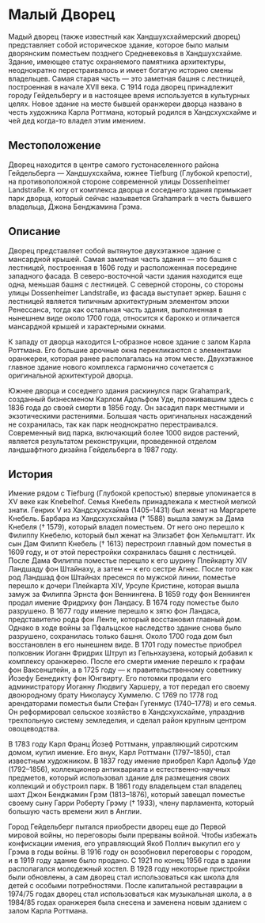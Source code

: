 # Малый Дворец

Мадый дворец (также известный как Хандшухсхаймерский дворец) представляет собой историческое здание, которое было малым дворянским поместьем позднего Средневековья в Хандшухсхайме. Здание, имеющее статус охраняемого памятника архитектуры, неоднократно перестраивалось и имеет богатую историю смены владельцев. Самая старая часть — это заметная башня с лестницей, построенная в начале XVII века. С 1914 года дворец принадлежит городу Гейдельбергу и в настоящее время используется в культурных целях. Новое здание на месте бывшей оранжереи дворца названо в честь художника Карла Роттмана, который родился в Хандсхухсхайме и чей дед когда-то владел этим имением.

## Местоположение
Дворец находится в центре самого густонаселенного района Гейдельберга — Хандшухсхайма, южнее Tiefburg (Глубокой крепости), на противоположной стороне современной улицы Dossenheimer Landstraße. К югу от комплекса дворца и соседнего здания примыкает парк дворца, который сейчас называется Grahampark в честь бывшего владельца, Джона Бенджамина Грэма.

## Описание
Дворец представляет собой вытянутое двухэтажное здание с мансардной крышей. Самая заметная часть здания — это башня с лестницей, построенная в 1606 году и расположенная посередине западного фасада. В северо-восточной части здания находится еще одна, меньшая башня с лестницей. С северной стороны, со стороны улицы Dossenheimer Landstraße, из фасада выступает эркер. Башня с лестницей является типичным архитектурным элементом эпохи Ренессанса, тогда как остальная часть здания, выполненная в нынешнем виде около 1700 года, относится к барокко и отличается мансардной крышей и характерными окнами.

К западу от дворца находится L-образное новое здание с залом Карла Роттмана. Его большие арочные окна перекликаются с элементами оранжереи, которая ранее располагалась на этом месте. Двухэтажное главное здание нового комплекса гармонично сочетается с оригинальной архитектурой дворца.

Южнее дворца и соседнего здания раскинулся парк Grahampark, созданный бизнесменом Карлом Адольфом Уде, проживавшим здесь с 1836 года до своей смерти в 1856 году. Он засадил парк местными и экзотическими растениями. Большая часть оригинальных насаждений не сохранилась, так как парк неоднократно перестраивался. Современный вид парка, включающий более 1000 видов растений, является результатом реконструкции, проведенной отделом ландшафтного дизайна Гейдельберга в 1987 году.

## История
Имение рядом с Tiefburg (Глубокой крепостью) впервые упоминается в XV веке как Knebelhof. Семья Кнебель принадлежала к местной мелкой знати. Генрих V из Хандсхухсхайма (1405–1431) был женат на Маргарете Кнебель. Барбара из Хандсхухсхайма († 1588) вышла замуж за Дама Кнебеля († 1579), который владел поместьем. От него оно перешло к Филиппу Кнебелю, который был женат на Элизабет фон Хельмштатт. Их сын Дам Филипп Кнебель († 1613) перестроил главный дом поместья в 1609 году, и от этой перестройки сохранилась башня с лестницей. После Дама Филиппа поместье перешло к его шурину Плейкарту XIV Ландшаду фон Штайнаху, а затем — к его сестре Агнес. После того как род Ландшад фон Штайнах пресекся по мужской линии, поместье перешло к дочери Плейкарта XIV, Урсуле Кристине, которая вышла замуж за Филиппа Эрнста фон Веннингена. В 1659 году фон Веннинген продал имение Фридриху фон Ландасу. В 1674 году поместье было разрушено. В 1677 году имение перешло к зятю фон Ландаса, представителю рода фон Ленте, который восстановил главный дом. Однако в ходе войны за Пфальцское наследство здание снова было разрушено, сохранилась только башня. Около 1700 года дом был восстановлен в его нынешнем виде. В 1701 году поместье приобрел полковник Иоганн Фридрих Штруп из Гельнхаузена, который добавил к комплексу оранжерею. После его смерти имение перешло к графам фон Ваксенштейн, а в 1725 году — к правительственному советнику Йозефу Бенедикту фон Юнгвирту. Его потомки продали его администратору Йоганну Людвигу Харшеру, а тот передал его своему двоюродному брату Николаусу Хуммелю. С 1769 по 1778 год арендаторами поместья были Стефан Гугенмус (1740–1778) и его семья. Он реформировал сельское хозяйство в Хандсхухсхайме, упразднив трехпольную систему земледелия, и сделал район крупным центром овощеводства.

В 1783 году Карл Франц Йозеф Роттманн, управляющий сиротским домом, купил имение. Его внук, Карл Роттманн (1797–1850), стал известным художником. В 1837 году имение приобрел Карл Адольф Уде (1792–1856), коллекционер антиквариата и естественно-научных предметов, который использовал здание для размещения своих коллекций и обустроил парк. В 1861 году владельцем стал владелец шахт Джон Бенджамин Грэм (1813–1876), который завещал поместье своему сыну Гарри Роберту Грэму († 1933), члену парламента, который большую часть времени жил в Англии.

Город Гейдельберг пытался приобрести дворец еще до Первой мировой войны, но переговоры были прерваны войной. Чтобы избежать конфискации имения, его управляющий Якоб Поллич выкупил его у Грэма в годы войны. В 1916 году он возобновил переговоры с городом, и в 1919 году здание было продано. С 1921 по конец 1956 года в здании располагался молодежный хостел. В 1928 году некоторые пристройки были обновлены, а сам дворец стал использоваться как школа для детей с особыми потребностями. После капитальной реставрации в 1974/75 годах дворец стал использоваться как музыкальная школа, а в 1984/85 годах оранжерея была снесена и заменена новым зданием с залом Карла Роттмана.

